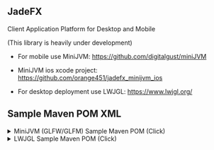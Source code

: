 ## JadeFX
Client Application Platform for Desktop and Mobile

(This library is heavily under development)

- For mobile use MiniJVM: https://github.com/digitalgust/miniJVM

- MiniJVM ios xcode project: https://github.com/orange451/jadefx_minijvm_ios

- For desktop deployment use LWJGL: https://www.lwjgl.org/


## Sample Maven POM XML
<details><summary>MiniJVM (GLFW/GLFM) Sample Maven POM (Click)</summary>

	<?xml version="1.0" encoding="UTF-8"?>
	<project xmlns="http://maven.apache.org/POM/4.0.0" xmlns:xsi="http://www.w3.org/2001/XMLSchema-instance" xsi:schemaLocation="http://maven.apache.org/POM/4.0.0 http://maven.apache.org/xsd/maven-4.0.0.xsd">
	    <modelVersion>4.0.0</modelVersion>
	    <groupId>org.minijvm</groupId>
	    <artifactId>JadeFX</artifactId>
	    <version>1.0-SNAPSHOT</version>
	    <packaging>jar</packaging>
	    <properties>
		<project.build.sourceEncoding>UTF-8</project.build.sourceEncoding>
		<maven.compiler.source>1.8</maven.compiler.source>
		<maven.compiler.target>1.8</maven.compiler.target>
	    </properties>

		<repositories>
			<repository>
			    <id>jitpack.io</id>
			    <url>https://jitpack.io</url>
			</repository>
		</repositories>

	    <dependencies>
			<dependency>
			    <groupId>com.github.orange451</groupId>
			    <artifactId>minijvm_rt</artifactId>
			    <version>1.1</version>
			</dependency>

			<dependency>
			    <groupId>com.github.orange451</groupId>
			    <artifactId>glfw_gui</artifactId>
			    <version>1.1</version>
			</dependency>

			<dependency>
				<groupId>org.joml</groupId>
				<artifactId>joml</artifactId>
				<version>1.9.25</version>
			</dependency>	
	    </dependencies>
	</project>
</details>
<details><summary>LWJGL Sample Maven POM (Click)</summary>

	<?xml version="1.0" encoding="UTF-8"?>
	<project xmlns="http://maven.apache.org/POM/4.0.0" xmlns:xsi="http://www.w3.org/2001/XMLSchema-instance" xsi:schemaLocation="http://maven.apache.org/POM/4.0.0 http://maven.apache.org/xsd/maven-4.0.0.xsd">
	    <modelVersion>4.0.0</modelVersion>
	    <groupId>io.jadefx</groupId>
	    <artifactId>JadeFX</artifactId>
	    <version>1.0-SNAPSHOT</version>
	    <packaging>jar</packaging>
	    <properties>
			<lwjgl.version>3.2.3</lwjgl.version>
			<lwjgl.natives>natives-windows</lwjgl.natives>
	    </properties>

		<repositories>
			<repository>
			    <id>jitpack.io</id>
			    <url>https://jitpack.io</url>
			</repository>
		</repositories>

		<dependencyManagement>
			<dependencies>
				<dependency>
					<groupId>org.lwjgl</groupId>
					<artifactId>lwjgl-bom</artifactId>
					<version>${lwjgl.version}</version>
					<scope>import</scope>
					<type>pom</type>
				</dependency>
			</dependencies>
		</dependencyManagement>

	    <dependencies>
			<dependency>
				<groupId>com.github.orange451</groupId>
				<artifactId>minijvm_desktop_glfm</artifactId>
				<version>1.2</version>
			</dependency>
			<dependency>
				<groupId>org.lwjgl</groupId>
				<artifactId>lwjgl</artifactId>
			</dependency>
			<dependency>
				<groupId>org.lwjgl</groupId>
				<artifactId>lwjgl-assimp</artifactId>
			</dependency>
			<dependency>
				<groupId>org.lwjgl</groupId>
				<artifactId>lwjgl-bgfx</artifactId>
			</dependency>
			<dependency>
				<groupId>org.lwjgl</groupId>
				<artifactId>lwjgl-cuda</artifactId>
			</dependency>
			<dependency>
				<groupId>org.lwjgl</groupId>
				<artifactId>lwjgl-egl</artifactId>
			</dependency>
			<dependency>
				<groupId>org.lwjgl</groupId>
				<artifactId>lwjgl-glfw</artifactId>
			</dependency>
			<dependency>
				<groupId>org.lwjgl</groupId>
				<artifactId>lwjgl-jawt</artifactId>
			</dependency>
			<dependency>
				<groupId>org.lwjgl</groupId>
				<artifactId>lwjgl-jemalloc</artifactId>
			</dependency>
			<dependency>
				<groupId>org.lwjgl</groupId>
				<artifactId>lwjgl-libdivide</artifactId>
			</dependency>
			<dependency>
				<groupId>org.lwjgl</groupId>
				<artifactId>lwjgl-llvm</artifactId>
			</dependency>
			<dependency>
				<groupId>org.lwjgl</groupId>
				<artifactId>lwjgl-lmdb</artifactId>
			</dependency>
			<dependency>
				<groupId>org.lwjgl</groupId>
				<artifactId>lwjgl-lz4</artifactId>
			</dependency>
			<dependency>
				<groupId>org.lwjgl</groupId>
				<artifactId>lwjgl-meow</artifactId>
			</dependency>
			<dependency>
				<groupId>org.lwjgl</groupId>
				<artifactId>lwjgl-nanovg</artifactId>
			</dependency>
			<dependency>
				<groupId>org.lwjgl</groupId>
				<artifactId>lwjgl-nfd</artifactId>
			</dependency>
			<dependency>
				<groupId>org.lwjgl</groupId>
				<artifactId>lwjgl-nuklear</artifactId>
			</dependency>
			<dependency>
				<groupId>org.lwjgl</groupId>
				<artifactId>lwjgl-odbc</artifactId>
			</dependency>
			<dependency>
				<groupId>org.lwjgl</groupId>
				<artifactId>lwjgl-openal</artifactId>
			</dependency>
			<dependency>
				<groupId>org.lwjgl</groupId>
				<artifactId>lwjgl-opencl</artifactId>
			</dependency>
			<dependency>
				<groupId>org.lwjgl</groupId>
				<artifactId>lwjgl-opengl</artifactId>
			</dependency>
			<dependency>
				<groupId>org.lwjgl</groupId>
				<artifactId>lwjgl-opengles</artifactId>
			</dependency>
			<dependency>
				<groupId>org.lwjgl</groupId>
				<artifactId>lwjgl-openvr</artifactId>
			</dependency>
			<dependency>
				<groupId>org.lwjgl</groupId>
				<artifactId>lwjgl-opus</artifactId>
			</dependency>
			<dependency>
				<groupId>org.lwjgl</groupId>
				<artifactId>lwjgl-ovr</artifactId>
			</dependency>
			<dependency>
				<groupId>org.lwjgl</groupId>
				<artifactId>lwjgl-par</artifactId>
			</dependency>
			<dependency>
				<groupId>org.lwjgl</groupId>
				<artifactId>lwjgl-remotery</artifactId>
			</dependency>
			<dependency>
				<groupId>org.lwjgl</groupId>
				<artifactId>lwjgl-rpmalloc</artifactId>
			</dependency>
			<dependency>
				<groupId>org.lwjgl</groupId>
				<artifactId>lwjgl-shaderc</artifactId>
			</dependency>
			<dependency>
				<groupId>org.lwjgl</groupId>
				<artifactId>lwjgl-sse</artifactId>
			</dependency>
			<dependency>
				<groupId>org.lwjgl</groupId>
				<artifactId>lwjgl-stb</artifactId>
			</dependency>
			<dependency>
				<groupId>org.lwjgl</groupId>
				<artifactId>lwjgl-tinyexr</artifactId>
			</dependency>
			<dependency>
				<groupId>org.lwjgl</groupId>
				<artifactId>lwjgl-tinyfd</artifactId>
			</dependency>
			<dependency>
				<groupId>org.lwjgl</groupId>
				<artifactId>lwjgl-tootle</artifactId>
			</dependency>
			<dependency>
				<groupId>org.lwjgl</groupId>
				<artifactId>lwjgl-vma</artifactId>
			</dependency>
			<dependency>
				<groupId>org.lwjgl</groupId>
				<artifactId>lwjgl-vulkan</artifactId>
			</dependency>
			<dependency>
				<groupId>org.lwjgl</groupId>
				<artifactId>lwjgl-xxhash</artifactId>
			</dependency>
			<dependency>
				<groupId>org.lwjgl</groupId>
				<artifactId>lwjgl-yoga</artifactId>
			</dependency>
			<dependency>
				<groupId>org.lwjgl</groupId>
				<artifactId>lwjgl-zstd</artifactId>
			</dependency>
			<dependency>
				<groupId>org.lwjgl</groupId>
				<artifactId>lwjgl</artifactId>
				<classifier>${lwjgl.natives}</classifier>
			</dependency>
			<dependency>
				<groupId>org.lwjgl</groupId>
				<artifactId>lwjgl-assimp</artifactId>
				<classifier>${lwjgl.natives}</classifier>
			</dependency>
			<dependency>
				<groupId>org.lwjgl</groupId>
				<artifactId>lwjgl-bgfx</artifactId>
				<classifier>${lwjgl.natives}</classifier>
			</dependency>
			<dependency>
				<groupId>org.lwjgl</groupId>
				<artifactId>lwjgl-glfw</artifactId>
				<classifier>${lwjgl.natives}</classifier>
			</dependency>
			<dependency>
				<groupId>org.lwjgl</groupId>
				<artifactId>lwjgl-jemalloc</artifactId>
				<classifier>${lwjgl.natives}</classifier>
			</dependency>
			<dependency>
				<groupId>org.lwjgl</groupId>
				<artifactId>lwjgl-libdivide</artifactId>
				<classifier>${lwjgl.natives}</classifier>
			</dependency>
			<dependency>
				<groupId>org.lwjgl</groupId>
				<artifactId>lwjgl-llvm</artifactId>
				<classifier>${lwjgl.natives}</classifier>
			</dependency>
			<dependency>
				<groupId>org.lwjgl</groupId>
				<artifactId>lwjgl-lmdb</artifactId>
				<classifier>${lwjgl.natives}</classifier>
			</dependency>
			<dependency>
				<groupId>org.lwjgl</groupId>
				<artifactId>lwjgl-lz4</artifactId>
				<classifier>${lwjgl.natives}</classifier>
			</dependency>
			<dependency>
				<groupId>org.lwjgl</groupId>
				<artifactId>lwjgl-meow</artifactId>
				<classifier>${lwjgl.natives}</classifier>
			</dependency>
			<dependency>
				<groupId>org.lwjgl</groupId>
				<artifactId>lwjgl-nanovg</artifactId>
				<classifier>${lwjgl.natives}</classifier>
			</dependency>
			<dependency>
				<groupId>org.lwjgl</groupId>
				<artifactId>lwjgl-nfd</artifactId>
				<classifier>${lwjgl.natives}</classifier>
			</dependency>
			<dependency>
				<groupId>org.lwjgl</groupId>
				<artifactId>lwjgl-nuklear</artifactId>
				<classifier>${lwjgl.natives}</classifier>
			</dependency>
			<dependency>
				<groupId>org.lwjgl</groupId>
				<artifactId>lwjgl-openal</artifactId>
				<classifier>${lwjgl.natives}</classifier>
			</dependency>
			<dependency>
				<groupId>org.lwjgl</groupId>
				<artifactId>lwjgl-opengl</artifactId>
				<classifier>${lwjgl.natives}</classifier>
			</dependency>
			<dependency>
				<groupId>org.lwjgl</groupId>
				<artifactId>lwjgl-opengles</artifactId>
				<classifier>${lwjgl.natives}</classifier>
			</dependency>
			<dependency>
				<groupId>org.lwjgl</groupId>
				<artifactId>lwjgl-openvr</artifactId>
				<classifier>${lwjgl.natives}</classifier>
			</dependency>
			<dependency>
				<groupId>org.lwjgl</groupId>
				<artifactId>lwjgl-opus</artifactId>
				<classifier>${lwjgl.natives}</classifier>
			</dependency>
			<dependency>
				<groupId>org.lwjgl</groupId>
				<artifactId>lwjgl-ovr</artifactId>
				<classifier>${lwjgl.natives}</classifier>
			</dependency>
			<dependency>
				<groupId>org.lwjgl</groupId>
				<artifactId>lwjgl-par</artifactId>
				<classifier>${lwjgl.natives}</classifier>
			</dependency>
			<dependency>
				<groupId>org.lwjgl</groupId>
				<artifactId>lwjgl-remotery</artifactId>
				<classifier>${lwjgl.natives}</classifier>
			</dependency>
			<dependency>
				<groupId>org.lwjgl</groupId>
				<artifactId>lwjgl-rpmalloc</artifactId>
				<classifier>${lwjgl.natives}</classifier>
			</dependency>
			<dependency>
				<groupId>org.lwjgl</groupId>
				<artifactId>lwjgl-shaderc</artifactId>
				<classifier>${lwjgl.natives}</classifier>
			</dependency>
			<dependency>
				<groupId>org.lwjgl</groupId>
				<artifactId>lwjgl-sse</artifactId>
				<classifier>${lwjgl.natives}</classifier>
			</dependency>
			<dependency>
				<groupId>org.lwjgl</groupId>
				<artifactId>lwjgl-stb</artifactId>
				<classifier>${lwjgl.natives}</classifier>
			</dependency>
			<dependency>
				<groupId>org.lwjgl</groupId>
				<artifactId>lwjgl-tinyexr</artifactId>
				<classifier>${lwjgl.natives}</classifier>
			</dependency>
			<dependency>
				<groupId>org.lwjgl</groupId>
				<artifactId>lwjgl-tinyfd</artifactId>
				<classifier>${lwjgl.natives}</classifier>
			</dependency>
			<dependency>
				<groupId>org.lwjgl</groupId>
				<artifactId>lwjgl-tootle</artifactId>
				<classifier>${lwjgl.natives}</classifier>
			</dependency>
			<dependency>
				<groupId>org.lwjgl</groupId>
				<artifactId>lwjgl-vma</artifactId>
				<classifier>${lwjgl.natives}</classifier>
			</dependency>
			<dependency>
				<groupId>org.lwjgl</groupId>
				<artifactId>lwjgl-xxhash</artifactId>
				<classifier>${lwjgl.natives}</classifier>
			</dependency>
			<dependency>
				<groupId>org.lwjgl</groupId>
				<artifactId>lwjgl-yoga</artifactId>
				<classifier>${lwjgl.natives}</classifier>
			</dependency>
			<dependency>
				<groupId>org.lwjgl</groupId>
				<artifactId>lwjgl-zstd</artifactId>
				<classifier>${lwjgl.natives}</classifier>
			</dependency>
			<dependency>
				<groupId>org.joml</groupId>
				<artifactId>joml</artifactId>
				<version>1.9.25</version>
			</dependency>
	    </dependencies>
	</project>
</details>
